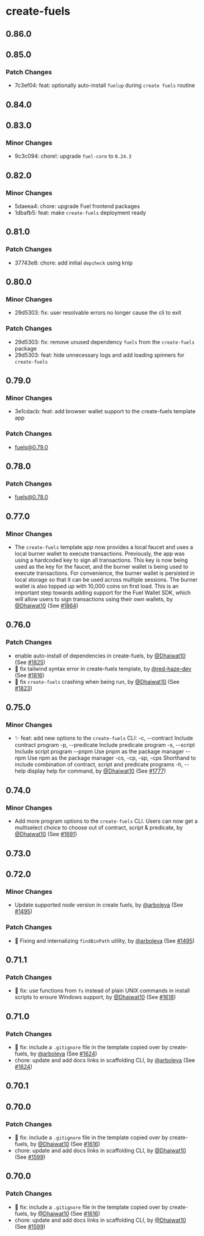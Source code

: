 # create-fuels

## 0.86.0

## 0.85.0

### Patch Changes

- 7c3ef04: feat: optionally auto-install `fuelup` during `create fuels` routine

## 0.84.0

## 0.83.0

### Minor Changes

- 9c3c094: chore!: upgrade `fuel-core` to `0.24.3`

## 0.82.0

### Minor Changes

- 5daeea4: chore: upgrade Fuel frontend packages
- 1dbafb5: feat: make `create-fuels` deployment ready

## 0.81.0

### Patch Changes

- 37743e8: chore: add initial `depcheck` using knip

## 0.80.0

### Minor Changes

- 29d5303: fix: user resolvable errors no longer cause the cli to exit

### Patch Changes

- 29d5303: fix: remove unused dependency `fuels` from the `create-fuels` package
- 29d5303: feat: hide unnecessary logs and add loading spinners for `create-fuels`

## 0.79.0

### Minor Changes

- 3e1cdacb: feat: add browser wallet support to the create-fuels template app

### Patch Changes

- fuels@0.79.0

## 0.78.0

### Patch Changes

- fuels@0.78.0

## 0.77.0

### Minor Changes

- The `create-fuels` template app now provides a local faucet and uses a local burner wallet to execute transactions.
  Previously, the app was using a hardcoded key to sign all transactions. This key is now being used as the key for the faucet, and the burner wallet is being used to execute transactions.
  For convenience, the burner wallet is persisted in local storage so that it can be used across multiple sessions.
  The burner wallet is also topped up with 10,000 coins on first load.
  This is an important step towards adding support for the Fuel Wallet SDK, which will allow users to sign transactions using their own wallets, by [@Dhaiwat10](https://github.com/Dhaiwat10) (See [#1864](https://github.com/FuelLabs/fuels-ts/pull/1864))

## 0.76.0

### Patch Changes

- enable auto-install of dependencies in create-fuels, by [@Dhaiwat10](https://github.com/Dhaiwat10) (See [#1825](https://github.com/FuelLabs/fuels-ts/pull/1825))
- 🐞 fix tailwind syntax error in create-fuels template, by [@red-haze-dev](https://github.com/red-haze-dev) (See [#1816](https://github.com/FuelLabs/fuels-ts/pull/1816))
- 🐞 fix `create-fuels` crashing when being run, by [@Dhaiwat10](https://github.com/Dhaiwat10) (See [#1823](https://github.com/FuelLabs/fuels-ts/pull/1823))

## 0.75.0

### Minor Changes

- ✨ feat: add new options to the `create-fuels` CLI:
  -c, --contract Include contract program
  -p, --predicate Include predicate program
  -s, --script Include script program
  --pnpm Use pnpm as the package manager
  --npm Use npm as the package manager
  -cs, -cp, -sp, -cps Shorthand to include combination of contract, script and predicate programs
  -h, --help display help for command, by [@Dhaiwat10](https://github.com/Dhaiwat10) (See [#1777](https://github.com/FuelLabs/fuels-ts/pull/1777))

## 0.74.0

### Minor Changes

- Add more program options to the `create-fuels` CLI. Users can now get a multiselect choice to choose out of contract, script & predicate, by [@Dhaiwat10](https://github.com/Dhaiwat10) (See [#1691](https://github.com/FuelLabs/fuels-ts/pull/1691))

## 0.73.0

## 0.72.0

### Minor Changes

- Update supported node version in create fuels, by [@arboleya](https://github.com/arboleya) (See [#1495](https://github.com/FuelLabs/fuels-ts/pull/1495))

### Patch Changes

- 🐞 Fixing and internalizing `findBinPath` utility, by [@arboleya](https://github.com/arboleya) (See [#1495](https://github.com/FuelLabs/fuels-ts/pull/1495))

## 0.71.1

### Patch Changes

- 🐞 fix: use functions from `fs` instead of plain UNIX commands in install scripts to ensure Windows support, by [@Dhaiwat10](https://github.com/Dhaiwat10) (See [#1618](https://github.com/FuelLabs/fuels-ts/pull/1618))

## 0.71.0

### Patch Changes

- 🐞 fix: include a `.gitignore` file in the template copied over by create-fuels, by [@arboleya](https://github.com/arboleya) (See [#1624](https://github.com/FuelLabs/fuels-ts/pull/1624))
- chore: update and add docs links in scaffolding CLI, by [@arboleya](https://github.com/arboleya) (See [#1624](https://github.com/FuelLabs/fuels-ts/pull/1624))

## 0.70.1

## 0.70.0

### Patch Changes

- 🐞 fix: include a `.gitignore` file in the template copied over by create-fuels, by [@Dhaiwat10](https://github.com/Dhaiwat10) (See [#1616](https://github.com/FuelLabs/fuels-ts/pull/1616))
- chore: update and add docs links in scaffolding CLI, by [@Dhaiwat10](https://github.com/Dhaiwat10) (See [#1599](https://github.com/FuelLabs/fuels-ts/pull/1599))

## 0.70.0

### Patch Changes

- 🐞 fix: include a `.gitignore` file in the template copied over by create-fuels, by [@Dhaiwat10](https://github.com/Dhaiwat10) (See [#1616](https://github.com/FuelLabs/fuels-ts/pull/1616))
- chore: update and add docs links in scaffolding CLI, by [@Dhaiwat10](https://github.com/Dhaiwat10) (See [#1599](https://github.com/FuelLabs/fuels-ts/pull/1599))
